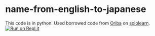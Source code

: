 # name-from-english-to-japanese
This code is in python. Used borrowed code from [Oriba](https://www.sololearn.com/Profile/152692) on [sololearn](https://www.sololearn.com).
[![Run on Repl.it](https://repl.it/badge/github/gamemaster2b/name-from-english-to-japanese)](https://repl.it/github/gamemaster2b/name-from-english-to-japanese)
